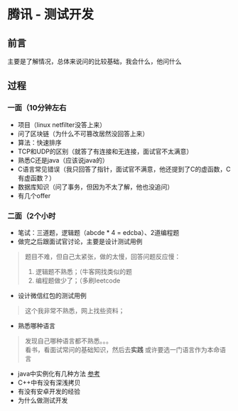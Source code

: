 # 腾讯 - 测试开发
## 前言
主要是了解情况，总体来说问的比较基础，我会什么，他问什么
## 过程
### 一面（10分钟左右
- 项目（linux netfilter没答上来）
- 问了区块链（为什么不可篡改居然没回答上来）
- 算法：快速排序
- TCP和UDP的区别（就答了有连接和无连接，面试官不太满意）
- 熟悉C还是java（应该说java的）
- C语言常见错误（我只回答了指针，面试官不满意，他还提到了C的虚函数，C有虚函数？）
- 数据库知识（问了事务，但因为不太了解，他也没追问）
- 有几个offer
### 二面（2个小时
- 笔试：三道题，逻辑题（abcde * 4 = edcba）、2道编程题
- 做完之后跟面试官讨论，主要是设计测试用例
> 题目不难，但自己太紧张，做的太慢，回答问题反应慢：
> 1. 逻辑题不熟悉；（牛客网找类似的题  
> 2. 编程题做少了；（多刷leetcode
- 设计微信红包的测试用例
> 这个我非常不熟悉，网上找些资料；
- 熟悉哪种语言
> 发现自己哪种语言都不熟悉。。。  
> 看书，看面试常问的基础知识，然后去**实践**
> 或许要选一门语言作为本命语言
- java中实例化有几种方法 [参考](https://blog.csdn.net/kai_wei_zhang/article/details/7990626)
- C++中有没有深浅拷贝
- 有没有安卓开发的经验
- 为什么做测试开发

